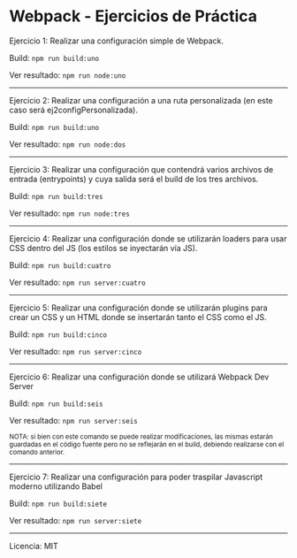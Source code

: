 # Webpack - Ejercicios de Práctica

Ejercicio 1: Realizar una configuración simple de Webpack.

Build: <code>npm run build:uno</code>

Ver resultado: <code>npm run node:uno</code>

<hr>

Ejercicio 2: Realizar una configuración a una ruta personalizada (en este caso será ej2configPersonalizada).

Build: <code>npm run build:uno</code>

Ver resultado: <code>npm run node:dos</code>

<hr>

Ejercicio 3: Realizar una configuración que contendrá varios archivos de entrada (entrypoints) y cuya salida será el build de los tres archivos.

Build: <code>npm run build:tres</code>

Ver resultado: <code>npm run node:tres</code>

<hr>

Ejercicio 4: Realizar una configuración donde se utilizarán loaders para usar CSS dentro del JS (los estilos se inyectarán vía JS).

Build: <code>npm run build:cuatro</code>

Ver resultado: <code>npm run server:cuatro</code>

<hr>

Ejercicio 5: Realizar una configuración donde se utilizarán plugins para crear un CSS y un HTML donde se insertarán tanto el CSS como el JS.

Build: <code>npm run build:cinco</code>

Ver resultado: <code>npm run server:cinco</code>

<hr>

Ejercicio 6: Realizar una configuración donde se utilizará Webpack Dev Server

Build: <code>npm run build:seis</code>

Ver resultado: <code>npm run server:seis</code>

<small>NOTA: si bien con este comando se puede realizar modificaciones, las mismas estarán guardadas en el código fuente pero no se reflejarán en el build, debiendo realizarse con el comando anterior.</small>

<hr>

Ejercicio 7: Realizar una configuración para poder traspilar Javascript moderno utilizando Babel

Build: <code>npm run build:siete</code>

Ver resultado: <code>npm run server:siete</code>

<hr>

Licencia: MIT
